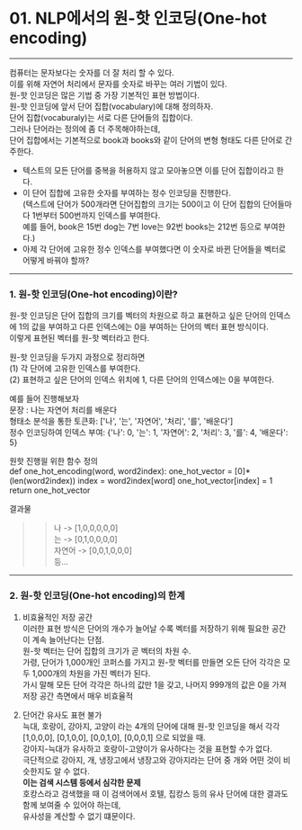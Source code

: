 # 01. NLP에서의 원-핫 인코딩(One-hot encoding)
---

컴퓨터는 문자보다는 숫자를 더 잘 처리 할 수 있다.  
이를 위해 자연어 처리에서 문자를 숫자로 바꾸는 여러 기법이 있다.  
원-핫 인코딩은 많은 기법 중 가장 기본적인 표현 방법이다.  
원-핫 인코딩에 앞서 단어 집합(vocabulary)에 대해 정의하자.  
단어 집합(vocaburaly)는 서로 다른 단어들의 집합이다.  
그러나 단어라는 정의에 좀 더 주목해야하는데,  
단어 집합에서는 기본적으로 book과 books와 같이 단어의 변형 형태도 다른 단어로 간주한다.  

- 텍스트의 모든 단어를 중복을 허용하지 않고 모아놓으면 이를 단어 집합이라고 한다.  
- 이 단어 집합에 고유한 숫자를 부여하는 정수 인코딩을 진행한다.  
(텍스트에 단어가 500개라면 단어집합의 크기는 500이고 이 단어 집합의 단어들마다 1번부터 500번까지 인덱스를 부여한다.  
예를 들어, book은 15번 dog는 7번 love는 92번 books는 212번 등으로 부여한다.)  
- 아제 각 단어에 고유한 정수 인덱스를 부여했다면 이 숫자로 바뀐 단어들을 벡터로 어떻게 바꿔야 할까?


---
### 1. 원-핫 인코딩(One-hot encoding)이란?

원-핫 인코딩은 단어 집합의 크기를 벡터의 차원으로 하고 표현하고 싶은 단어의 인덱스에 1의 값을 부여하고 다른 인덱스에는 0을 부여하는 단어의 벡터 표현 방식이다.  
이렇게 표현된 벡터를 원-핫 벡터라고 한다.  

원-핫 인코딩을 두가지 과정으로 정리하면  
(1) 각 단어에 고유한 인덱스를 부여한다.  
(2) 표현하고 싶은 단어의 인덱스 위치에 1, 다른 단어의 인덱스에는 0을 부여한다.  

예를 들어 진행해보자  
문장 : 나는 자연어 처리를 배운다  
형태소 분석을 통한 토큰화: ['나', '는', '자연어', '처리', '를', '배운다']   
정수 인코딩하여 인덱스 부여: {'나': 0, '는': 1, '자연어': 2, '처리': 3, '를': 4, '배운다': 5}  

원핫 진행읠 위한 함수 정의  
def one_hot_encoding(word, word2index):
       one_hot_vector = [0]*(len(word2index))
       index = word2index[word]
       one_hot_vector[index] = 1
       return one_hot_vector

결과물  
>> 나 -> [1,0,0,0,0,0]  
>> 는 -> [0,1,0,0,0,0]  
>> 자연어 -> [0,0,1,0,0,0]  
>> 등...


---
### 2. 원-핫 인코딩(One-hot encoding)의 한계

1. 비효율적인 저장 공간  
이러한 표현 방식은 단어의 개수가 늘어날 수록 벡터를 저장하기 위해 필요한 공간이 계속 늘어난다는 단점.  
원-핫 벡터는 단어 집합의 크기가 곧 벡터의 차원 수.  
가령, 단어가 1,000개인 코퍼스를 가지고 원-핫 벡터를 만들면 오든 단어 각각은 모두 1,000개의 차원을 가진 벡터가 된다.  
가시 말해 모든 단어 각각은 하나의 값만 1을 갖고, 나머지 999개의 값은 0을 가져 저장 공간 측면에서 매우 비효율적  

2. 단어간 유사도 표현 불가  
늑대, 호랑이, 강아지, 고양이 라는 4개의 단어에 대해 원-핫 인코딩을 해서 각각 [1,0,0,0], [0,1,0,0], [0,0,1,0], [0,0,0,1] 으로 되었을 때.  
강아지-늑대가 유사하고 호랑이-고양이가 유사하다는 것을 표현할 수가 없다.  
극단적으로 강아지, 개, 냉장고에서 냉장고와 강아지라는 단어 중 개와 어떤 것이 비슷한지도 알 수 없다.  
**이는 검색 시스템 등에서 심각한 문제**  
호캉스라고 검색했을 때 이 검색어에서 호텔, 집캉스 등의 유사 단어에 대한 결과도 함께 보여줄 수 있어야 하는데,  
유사성을 계산할 수 없기 떄문이다.  
